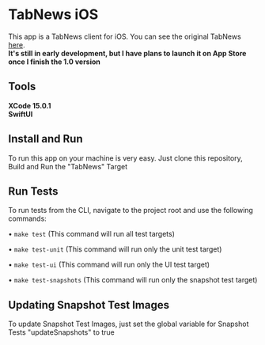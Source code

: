 # TabNews iOS
This app is a TabNews client for iOS. You can see the original TabNews [here](https://github.com/filipedeschamps/tabnews.com.br).
\
**It's still in early development, but I have plans to launch it on App Store once I finish the 1.0 version**

## Tools
**XCode 15.0.1**\
**SwiftUI**

## Install and Run
To run this app on your machine is very easy. Just clone this repository, Build and Run the "TabNews" Target

## Run Tests
To run tests from the CLI, navigate to the project root and use the following commands:

• `make test` (This command will run all test targets)

• `make test-unit` (This command will run only the unit test target)

• `make test-ui` (This command will run only the UI test target)

• `make test-snapshots` (This command will run only the snapshot test target)

## Updating Snapshot Test Images
To update Snapshot Test Images, just set the global variable for Snapshot Tests "updateSnapshots" to true


